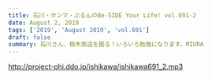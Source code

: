 ```yaml
---
title: 石川・ホンマ・ぶるんのBe-SIDE Your Life! vol.691-2
date: August 2, 2019
tags: ['2019', 'August 2019', 'vol.691']
draft: false
summary: 石川さん、栃木放送を掘る！いろいろ勉強になります。MIURA
---
```


http://project-phi.ddo.jp/ishikawa/ishikawa691_2.mp3